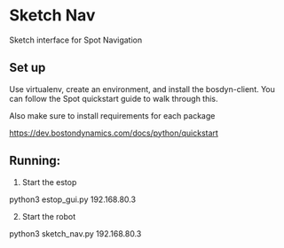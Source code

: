 # Sketch Nav

Sketch interface for Spot Navigation

## Set up
Use virtualenv, create an environment, and install the bosdyn-client. You can follow the Spot quickstart guide to walk through this.

Also make sure to install requirements for each package

https://dev.bostondynamics.com/docs/python/quickstart

## Running:
1. Start the estop

python3 estop_gui.py 192.168.80.3

2. Start the robot

python3 sketch_nav.py 192.168.80.3
